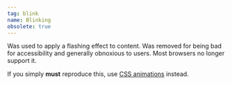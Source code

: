 ```yaml
---
tag: blink
name: Blinking
obsolete: true
---
```


Was used to apply a flashing effect to content. Was removed for being bad for accessibility and generally obnoxious to users. Most browsers no longer support it.

If you simply **must** reproduce this, use [CSS animations](https://developer.mozilla.org/en-US/docs/Web/CSS/CSS_animations/Using_CSS_animations) instead.
